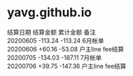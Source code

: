 # yavg.github.io
结算日期		结算金额	累计金额		备注</br>
20200605	-113.24	-113.24		6月帐单</br>
20200606	+60.16   -53.08		户主line fee结算</br>
20200705	-134.03  -187.11 	7月帐单</br>
20200706	+39.75   -147.36 	户主line fee结算</br>

